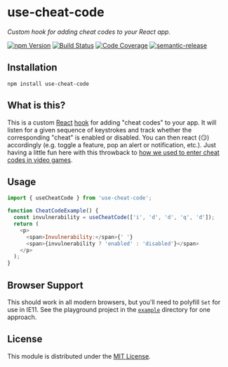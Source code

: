 # use-cheat-code

_Custom hook for adding cheat codes to your React app._

[![npm Version][npm-image]][npm-url] [![Build Status][ci-image]][ci-url]
[![Code Coverage][coverage-image]][coverage-url]
[![semantic-release][semantic-release-image]][semantic-release-url]

## Installation

```
npm install use-cheat-code
```

## What is this?

This is a custom [React][react] [hook][hooks-intro] for adding "cheat codes" to
your app. It will listen for a given sequence of keystrokes and track whether
the corresponding "cheat" is enabled or disabled. You can then react (😏)
accordingly (e.g. toggle a feature, pop an alert or notification, etc.). Just
having a little fun here with this throwback to [how we used to enter cheat
codes in video games][konami-code-video].

## Usage

```js
import { useCheatCode } from 'use-cheat-code';

function CheatCodeExample() {
  const invulnerability = useCheatCode(['i', 'd', 'd', 'q', 'd']);
  return (
    <p>
      <span>Invulnerability:</span>{' '}
      <span>{invulnerability ? 'enabled' : 'disabled'}</span>
    </p>
  );
}
```

## Browser Support

This should work in all modern browsers, but you'll need to polyfill `Set` for
use in IE11. See the playground project in the [`example`][example] directory
for one approach.

## License

This module is distributed under the [MIT License][license].

[npm-image]: https://img.shields.io/npm/v/use-cheat-code.svg?style=for-the-badge
[npm-url]: https://www.npmjs.com/package/use-cheat-code
[ci-image]:
  https://img.shields.io/circleci/project/github/wKovacs64/use-cheat-code/master.svg?style=for-the-badge
[ci-url]: https://circleci.com/gh/wKovacs64/use-cheat-code
[coverage-image]:
  https://img.shields.io/codecov/c/github/wKovacs64/use-cheat-code/master.svg?style=for-the-badge
[coverage-url]: https://codecov.io/gh/wKovacs64/use-cheat-code/branch/master
[semantic-release-image]:
  https://img.shields.io/badge/%20%20%F0%9F%93%A6%F0%9F%9A%80-semantic--release-e10079.svg?style=for-the-badge
[semantic-release-url]: https://github.com/semantic-release/semantic-release
[license]: https://github.com/wKovacs64/use-cheat-code/tree/master/LICENSE
[react]: https://reactjs.org/
[hooks-intro]: https://reactjs.org/docs/hooks-intro.html
[konami-code-video]: https://www.youtube.com/watch?v=j2gai5kT3eU
[example]: https://github.com/wKovacs64/use-cheat-code/tree/master/example
